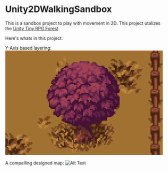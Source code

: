 # Unity2DWalkingSandbox
This is a sandbox project to play with movement in 2D.
This project utalizes the [Unity Tiny RPG Forest](https://assetstore.unity.com/packages/2d/characters/tiny-rpg-forest-114685)

Here's whats in this project:

Y-Axis based layering:
![Alt Text](https://github.com/andpeterson/Unity2DWalkingSandbox/blob/master/Exciting_Gifs/Walking_Around_A_Tree.gif?raw=true)

A compelling designed map:
![Alt Text](https://github.com/andpeterson/Unity2DWalkingSandbox/blob/master/Exciting_Gifs/Map_Tour.gif?raw=true)